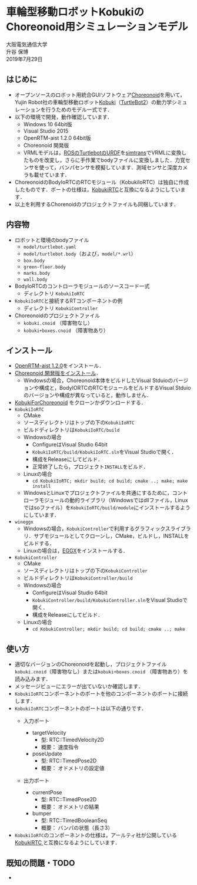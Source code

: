 # 車輪型移動ロボットKobukiのChoreonoid用シミュレーションモデル

大阪電気通信大学  
升谷 保博  
2019年7月29日

## はじめに

- オープンソースのロボット用統合GUIソフトウェア[Choreonoid](http://choreonoid.org/ja/)を用いて，Yujin Robot社の車輪型移動ロボット[Kobuki](http://kobuki.yujinrobot.com/)（[TurtleBot2](http://www.turtlebot.com/turtlebot2/)）の動力学シミュレーションを行うためのモデル一式です．
- 以下の環境で開発，動作確認しています．
  - Windows 10 64bit版
  - Visual Studio 2015
  - OpenRTM-aist 1.2.0 64bit版
  - Choreonoid 開発版
  - VRMLモデルは，[ROSのTurtlebotのURDF](http://wiki.ros.org/turtlebot_description)を[simtrans](http://fkanehiro.github.io/simtrans/html-ja/index.html)でVRMLに変換したものを改変し，さらに手作業でbodyファイルに変換しました．力覚センサを使って，バンパセンサを模擬しています．測域センサと深度カメラも載せています．
- ChoreonoidのBodyIoRTCのRTCモジュール（KobukiIoRTC）は独自に作成したものです．ポートの仕様は，[KobukiRTC](https://github.com/rt-net/kobuki_rtc)と互換になるようにしています．
- 以上を利用するChorenoidのプロジェクトファイルも同梱しています．

## 内容物

- ロボットと環境のbodyファイル
  - `model/turtlebot.yaml`
  - `model/turtlebot.body`（および，`model/*.wrl`）
  - `box.body`
  - `green-floor.body`
  - `marks.body`
  - `wall.body`
- BodyIoRTCのコントローラモジュールのソースコード一式
  - ディレクトリ `KobukiIoRTC`
- `KobukiIoRTC`と接続するRTコンポーネントの例
  - ディレクトリ `KobukiController`
- Choreonoidのプロジェクトファイル
  - `kobuki.cnoid` （障害物なし）
  - `kobuki+boxes.cnoid` （障害物あり）

## インストール

- [OpenRTM-aist 1.2.0](https://www.openrtm.org/openrtm/ja/node/6570)をインストール．
- [Choreonoid 開発版をインストール](https://choreonoid.org/ja/manuals/latest/install/install.html)．
  - Windowsの場合，Choreonoid本体をビルドしたVisual Stduioのバージョンや構成と，BodyIORTCのRTCモジュールをビルドするVisual Stduioのバージョンや構成が異なっていると，動作しません．
- [KobukiForChoreonoid](https://github.com/MasutaniLab/KobukiForChoreonoid)
をクローンかダウンロードする．
- `KobukiIoRTC`
  - CMake
  - ソースディレクトリはトップの下の`KobukiIoRTC`
  - ビルドディレクトリは`KobukiIoRTC/build`
  - Windowsの場合
    - ConfigureはVisual Studio 64bit
    - `KobukiIoRTC/build/KobukiIoRTC.sln`をVisual Studioで開く．
    - 構成をReleaseにしてビルド．
    - 正常終了したら，プロジェクト`INSTALL`をビルド．
  - Linuxの場合
    - `cd KobukiIoRTC; mkdir build; cd build; cmake ..; make; make install`
  - WindowsとLinuxでプロジェクトファイルを共通にするために，コントローラモジュールの動的ライブラリ（Windowsではdllファイル，Linuxではsoファイル）を`KobukiIoRTC/build/module`にインストールするようにしています．
- `wineggx`
  - Windowsの場合，`KobukiController`で利用するグラフィックスライブラリ．サブモジュールとしてクローンし，CMake，ビルドし，INSTALLをビルドする．
  - Linuxの場合は，[EGGX](https://www.ir.isas.jaxa.jp/~cyamauch/eggx_procall/index.ja.html)をインストールする．
- `KobukiController`
  - CMake
  - ソースディレクトリはトップの下の`KobukiController`
  - ビルドディレクトリは`KobukiController/build`
  - Windowsの場合
    - ConfigureはVisual Studio 64bit
    - `KobukiController/build/KobukiController.sln`をVisual Studioで開く．
    - 構成をReleaseにしてビルド．
  - Linuxの場合
    - `cd KobukiController; mkdir build; cd build; cmake ..; make`

## 使い方

- 適切なバージョンのChoreonoidを起動し，プロジェクトファイル`kobuki.cnoid`（障害物なし）または`kobuki+boxes.cnoid` （障害物あり）を読み込みます．
- メッセージビューにエラーが出ていないか確認します．
- `KobukiIoRTC`コンポーネントのポートを他のコンポーネントのポートに接続します．
- `KobukiIoRTC`コンポーネントのポートは以下の通りです．
  - 入力ポート
    - targetVelocity
      - 型: RTC::TimedVelocity2D
      - 概要： 速度指令
    - poseUpdate
      - 型: RTC::TimedPose2D
      - 概要： オドメトリの設定値

  - 出力ポート
    - currentPose
      - 型: RTC::TimedPose2D
      - 概要： オドメトリの結果
    - bumper
      - 型: RTC::TimedBooleanSeq
      - 概要： バンパの状態（長さ3）
- `KobukiIoRTC`のコンポーネントの仕様は，アールティ社が公開している[KobukiRTC
](https://github.com/rt-net/kobuki_rtc)と互換になるようにしています．

## 既知の問題・TODO

- 
